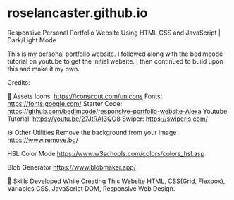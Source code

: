 # roselancaster.github.io
Responsive Personal Portfolio Website Using HTML CSS and JavaScript | Dark/Light Mode

This is my personal portfolio website. I followed along with the bedimcode tutorial on 
youtube to get the initial website. I then continued to build upon this and make it my 
own. 

Credits:

📁 Assets 
Icons: https://iconscout.com/unicons
Fonts: https://fonts.google.com/
Starter Code: https://github.com/bedimcode/responsive-portfolio-website-Alexa
Youtube Tutorial: https://youtu.be/27JtRAI3QO8
Swiper: https://swiperjs.com/

⚙️ Other Utilities
Remove the background from your image
https://www.remove.bg/

HSL Color Mode
https://www.w3schools.com/colors/colors_hsl.asp

Blob Generator
https://www.blobmaker.app/

🧠 Skills Developed While Creating This Website
HTML, CSS(Grid, Flexbox), Variables CSS, JavaScript DOM, Responsive Web Design.

